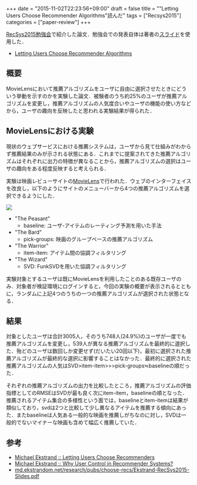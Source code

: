 +++
date = "2015-11-02T22:23:56+09:00"
draft = false
title = "\"Letting Users Choose Recommender Algorithms\"読んだ"
tags = ["Recsys2015"]
categories = ["paper-review"]
+++

[RecSys2015勉強会](http://connpass.com/event/20664/)で紹介した論文．勉強会での発表自体は著者の[スライド](http://md.ekstrandom.net/research/pubs/choose-recs/Ekstrand-RecSys2015-Slides.pdf)を使用した．

- [Letting Users Choose Recommender Algorithms](http://dl.acm.org/citation.cfm?id=2800195)

## 概要

MovieLensにおいて推薦アルゴリズムをユーザに自由に選択させたときにどういう挙動を示すのかを実験した論文．被験者のうち約25%のユーザが推薦アルゴリズムを変更し，推薦アルゴリズムの人気度合いやユーザの機能の使い方などから，ユーザの趣向を反映したと思われる実験結果が得られた．

## MovieLensにおける実験

現状のウェブサービスにおける推薦システムは，ユーザから見て仕組みがわからず推薦結果のみが示される状態にある．これまでに提案されてきた推薦アルゴリズムはそれぞれに出力の特徴が異なることから，推薦アルゴリズムの選択はユーザの趣向をある程度反映すると考えられる．

実験は映画レビューサイトの[MovieLens](http://grouplens.org/datasets/movielens/)で行われた．ウェブのインターフェイスを改良し，以下のようにサイトのメニューバーから4つの推薦アルゴリズムを選択できるようにした．

![](/img/recsys2015-movielens.png)

- "The Peasant"
  - baseline: ユーザ-アイテムのレーティング予測を用いた手法
- "The Bard"
  - pick-groups: 映画のグループベースの推薦アルゴリズム
- "The Warrior"
  - item-item: アイテム間の協調フィルタリング
- "The Wizard"
  - SVD: FunkSVDを用いた協調フィルタリング

実験対象とするユーザは既にMovieLensを利用したことのある既存ユーザのみ．対象者が検証環境にログインすると，今回の実験の概要が表示されるとともに，ランダムに上記4つのうちの一つの推薦アルゴリズムが選択された状態となる．

## 結果

対象としたユーザは合計3005人，そのうち748人(24.9%)のユーザが一度でも推薦アルゴリズムを変更し，539人が異なる推薦アルゴリズムを最終的に選択した．殆どのユーザは数回しか変更せず(だいたい20回以下)，最初に選択された推薦アルゴリズムが最終的な選択に影響することはなかった．最終的に選択された推薦アルゴリズムの人気はSVD>item-item>>>pick-groups≒baselineの順だった．

それぞれの推薦アルゴリズムの出力を比較したところ，推薦アルゴリズムの評価指標としてのRMSEはSVDが最も良く次にitem-item，baselineの順となった．推薦されるアイテム集合の多様性という面では，baselineとitem-itemは結果が類似しており，svdは2つと比較して少し異なるアイテムを推薦する傾向にあった．またbaselineは人気ある一般的な映画を推薦しがちなのに対し，SVDは一般的でないマイナーな映画も含めて幅広く推薦していた．

## 参考

- [Michael Ekstrand :: Letting Users Choose Recommenders](http://md.ekstrandom.net/blog/2015/09/choose-recommenders)
- [Michael Ekstrand :: Why User Control in Recommender Systems?](http://md.ekstrandom.net/blog/2015/09/user-control)
- [md.ekstrandom.net/research/pubs/choose-recs/Ekstrand-RecSys2015-Slides.pdf](http://md.ekstrandom.net/research/pubs/choose-recs/Ekstrand-RecSys2015-Slides.pdf)
